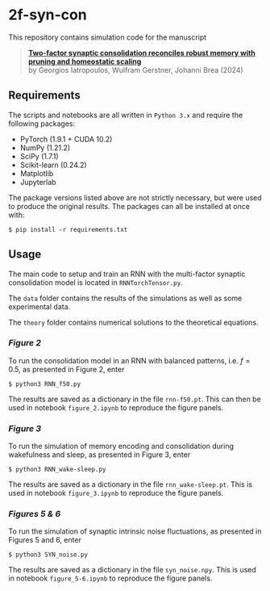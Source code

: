 # 2f-syn-con

This repository contains simulation code for the  manuscript
   > [**Two-factor synaptic consolidation reconciles robust memory with pruning and homeostatic scaling**](https://doi.org/10.1101/2024.07.23.604787)<br>
     by Georgios Iatropoulos, Wulfram Gerstner, Johanni Brea (2024)

## Requirements
The scripts and notebooks are all written in `Python 3.x` and require the following packages:
- PyTorch (1.9.1 + CUDA 10.2)
- NumPy (1.21.2)
- SciPy (1.7.1)
- Scikit-learn (0.24.2)
- Matplotlib
- Jupyterlab

The package versions listed above are not strictly necessary, but were used to produce the original results. The packages can all be installed at once with:
```
$ pip install -r requirements.txt
```

## Usage
The main code to setup and train an RNN with the multi-factor synaptic consolidation model is located in `RNNTorchTensor.py`.

The `data` folder contains the results of the simulations as well as some experimental data.

The `theory` folder contains numerical solutions to the theoretical equations.

### *Figure 2*
To run the consolidation model in an RNN with balanced patterns, i.e. $f=0.5$, as presented in Figure 2, enter
```
$ python3 RNN_f50.py
```
The results are saved as a dictionary in the file `rnn-f50.pt`.
This can then be used in notebook `figure_2.ipynb` to reproduce the figure panels.

### *Figure 3*
To run the simulation of memory encoding and consolidation during wakefulness and sleep, as presented in Figure 3, enter
```
$ python3 RNN_wake-sleep.py
```
The results are saved as a dictionary in the file `rnn_wake-sleep.pt`.
This is used in notebook `figure_3.ipynb` to reproduce the figure panels.

### *Figures 5 & 6*
To run the simulation of synaptic intrinsic noise fluctuations, as presented in Figures 5 and 6, enter
```
$ python3 SYN_noise.py
```
The results are saved as a dictionary in the file `syn_noise.npy`.
This is used in notebook `figure_5-6.ipynb` to reproduce the figure panels.
